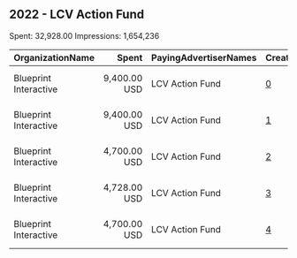 ## 2022 - LCV Action Fund 
Spent: 32,928.00
Impressions: 1,654,236

|OrganizationName|Spent|PayingAdvertiserNames|CreativeUrls|Impressions|Genders|AgeBrackets|CountryCodes|BillingAddresses|CandidateBallotInformation|
|:---|---:|:---|:---|---:|:---|:---|:---|:---|:---|
|Blueprint Interactive|9,400.00 USD|LCV Action Fund|[0](https://www.snap.com/political-ads/asset/68e8c6136d8f1bd4f70b833eba9c3eccc607f1de2bdc47de262440d32594d42e?mediaType=mp4)|548,788|||united states|"1730 Rhode Island Ave NW Suite 1014,Washington,20036,US"||
|Blueprint Interactive|9,400.00 USD|LCV Action Fund|[1](https://www.snap.com/political-ads/asset/4bd0aa1c2fef7aeaf27edfbafacaa9340734ee69e5e9579e9ef383d6a081b9ef?mediaType=mp4)|414,254||34-|united states|"1730 Rhode Island Ave NW Suite 1014,Washington,20036,US"||
|Blueprint Interactive|4,700.00 USD|LCV Action Fund|[2](https://www.snap.com/political-ads/asset/d3070cfd4b167e3cfc09d7060125d56d3fb0136462eb9ef9ac43a3a8381591cd?mediaType=mp4)|259,142|||united states|"1730 Rhode Island Ave NW Suite 1014,Washington,20036,US"||
|Blueprint Interactive|4,728.00 USD|LCV Action Fund|[3](https://www.snap.com/political-ads/asset/44302522127e7814505692ea9636bc44a07ef6d6507a18e5651ea114c4f4dcd2?mediaType=mp4)|220,481||18+|united states|"1730 Rhode Island Ave NW Suite 1014,Washington,20036,US"|LCV Action Votes|
|Blueprint Interactive|4,700.00 USD|LCV Action Fund|[4](https://www.snap.com/political-ads/asset/fb73a821133e3e99e40eaa92d20c9c01456c71625a1177025201105a4f572519?mediaType=mp4)|211,571||34-|united states|"1730 Rhode Island Ave NW Suite 1014,Washington,20036,US"||
